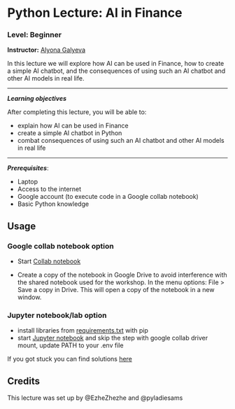 # Python Lecture: AI in Finance
### Level: Beginner
**Instructor:** [Alyona Galyeva](https://www.linkedin.com/in/alyonagalyeva/)

In this lecture we will explore how AI can be used in Finance, how to create a simple AI chatbot, and the consequences of using such an AI chatbot and other AI models in real life.

---


***Learning objectives***

After completing this lecture, you will be able to:

* explain how AI can be used in Finance
* create a simple AI chatbot in Python
* combat consequences of using such an AI chatbot and other AI models in real life


---


***Prerequisites***:
* Laptop
* Access to the internet
* Google account (to execute code in a Google collab notebook)
* Basic Python knowledge

## Usage

### Google collab notebook option

* Start [Collab notebook](https://colab.research.google.com/drive/1nvDxrd66R_YU4TQu1oZnvSaygG2QC3hA?usp=sharing)

* Create a copy of the notebook in Google Drive to avoid interference with the shared notebook used for the workshop. In the menu options: File > Save a copy in Drive. This will open a copy of the notebook in a new window.

### Jupyter notebook/lab option

* install libraries from [requirements.txt](requirements.txt) with pip
* start [Jupyter notebook](materials/ai-in-finance-python-lecture.ipynb) and skip the step with google collab driver mount, update PATH to your .env file

If you got stuck you can find solutions [here](solutions/ai-in-finance-python-lecture-solutions.ipynb)

## Credits
This lecture was set up by @EzheZhezhe and @pyladiesams
